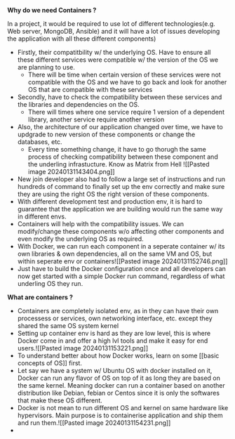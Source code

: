  **Why do we need Containers ?**

In a project, it would be required to use lot of different technologies(e.g. Web server, MongoDB, Ansible) and it will have a lot of issues developing the application with all these different components)
- Firstly, their compatitbility w/ the underlying OS. Have to ensure all these different services were compatible w/ the version of the OS we are planning to use.
	- There will be time when certain version of these services were not compatible with the OS and we have to go back and look for another OS that are compatible with these services
- Secondly, have to check the compatibility between these services and the libraries and dependencies on the OS. 
	- There will times where one service require 1 version of a dependent library, another service require another version
- Also, the architecture of our application changed over time, we have to updgrade to new version of these components or change the databases, etc.
	- Every time something change, it have to go thorugh the same process of checking compatibility between these component and the underling infrastucture. Know as Matrix from Hell
	![[Pasted image 20240131143404.png]]
- New join developer also had to follow a large set of instructions and run hundreds of command to finally set up the env correctly and make sure they are using the right OS the right version of these components.
- With different development test and production env, it is hard to guarantee that the application we are building would run the same way in different envs.
- Containers will help with the compatibility issues. We can modify/change these components w/o affecting other components and even modify the underlying OS as required.
- With Docker, we can run each component in a seperate container w/ its own libraries & own dependencies, all on the same VM and OS, but within seperate env or containers![[Pasted image 20240131152746.png]]
- Just have to build the Docker configuration once and all developers can now get started with a simple Docker run command, regardless of what underling OS they run.

**What are containers ?**
- Containers are completely isolated env, as in they can have their own processess or services, own networking interface, etc. except they shared the same OS system kernel
- Setting up container env is hard as they are low level, this is where Docker come in and offer a high lvl tools and make it easy for end users.![[Pasted image 20240131153221.png]]
- To understand better about how Docker works, learn on some [[basic concepts of OS]] first. 
- Let say we have a system w/ Ubuntu OS with docker installed on it, Docker can run any flavor of OS on top of it as long they are based on the same kernel. Meaning docker can run a container based on another distribution like Debian, febian or Centos since it is only the softwares that make these OS different.
- Docker is not mean to run different OS and kernel on same hardware like hypervisors. Main purpose is to containerise application and ship them and run them.![[Pasted image 20240131154231.png]]
- 